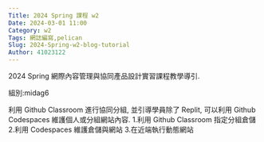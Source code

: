 ```yaml
---
Title: 2024 Spring 課程 w2
Date: 2024-03-01 11:00
Category: w2
Tags: 網誌編寫,pelican
Slug: 2024-Spring-w2-blog-tutorial
Author: 41023122
---
```


2024 Spring 網際內容管理與協同產品設計實習課程教學導引.

<!-- PELICAN_END_SUMMARY -->
組別:midag6

利用 Github Classroom 進行協同分組, 並引導學員除了 Replit, 可以利用 Github Codespaces 維護個人或分組網站內容.
1.利用 Github Classroom 指定分組倉儲
2.利用 Codespaces 維護倉儲與網站
3.在近端執行動態網站
